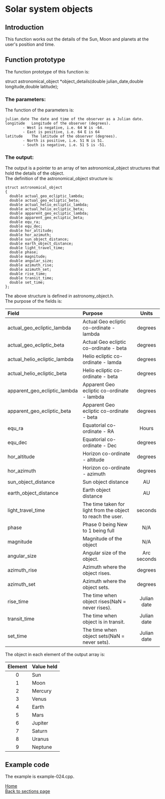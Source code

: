 # Solar system objects

## Introduction

This function works out the details of the Sun, Moon and planets at the user's position and time. 

## Function prototype

The function prototype of this function is:

  struct astronomical_object *object_details(double julian_date,double longitude,double latitude);
  
### The parameters:
The function of the parameters is:

	julian_date	The date and time of the observer as a Julian date.
	longitude	Longitude of the observer (degrees).
			- West is negative, i.e. 64 W is -64.
			- East is positive, i.e. 64 E is 64
	latitude	The latitude of the observer (degrees).
			- North is positive, i.e. 51 N is 51.
			- South is negative, i.e. 51 S is -51.	
	
### The output: 
The output is a pointer to an array of ten astronomical_object structures that hold the details of the object.  
The definition of the astronomical_object structure is:

	struct astronomical_object
	{
	  double actual_geo_ecliptic_lambda;
	  double actual_geo_ecliptic_beta;
	  double actual_helio_ecliptic_lambda;
	  double actual_helio_ecliptic_beta;  
	  double apparent_geo_ecliptic_lambda;
	  double apparent_geo_ecliptic_beta;
	  double equ_ra;
	  double equ_dec;
	  double hor_altitude;
	  double hor_azimuth;
	  double sun_object_distance;
	  double earth_object_distance;
	  double light_travel_time;
	  double phase;
	  double magnitude;
	  double angular_size;
	  double azimuth_rise;
	  double azimuth_set;
	  double rise_time;
	  double transit_time;
	  double set_time;
	};
	
The above structure is defined in astronomy_object.h.  
The purpose of the fields is:

| Field | Purpose | Units |
| :---- | :------ | :---: |
| actual_geo_ecliptic_lambda | Actual Geo ecliptic co-ordinate - lambda | degrees |
| actual_geo_ecliptic_beta | Actual Geo ecliptic co-ordinate - beta | degrees |
| actual_helio_ecliptic_lambda | Helio ecliptic co-ordinate - lamda | degrees |
| actual_helio_ecliptic_beta | Helio ecliptic co-ordinate - beta | degrees |
| apparent_geo_ecliptic_lambda | Apparent Geo ecliptic co-ordinate - lambda | degrees |
| apparent_geo_ecliptic_beta | Apparent Geo ecliptic co-ordinate - beta | degrees |
| equ_ra | Equatorial co-ordinate - RA | Hours |
| equ_dec | Equatorial co-ordinate - Dec | degrees |
| hor_altitude | Horizon co-ordinate - altitude | degrees |
| hor_azimuth | Horizon co-ordinate - azimuth | degrees | 
| sun_object_distance | Sun object distance | AU |
| earth_object_distance | Earth object distance | AU |
| light_travel_time	| The time taken for light from the object to reach the user. |	seconds |
| phase | Phase 0 being New to 1 being full | N/A |
| magnitude | Magnitude of the object | N/A |
| angular_size | Angular size of the object. | Arc seconds |
| azimuth_rise | Azimuth where the object rises. | degrees |
| azimuth_set | Azimuth where the object sets. | degrees |
| rise_time	| The time when object rises(NaN = never rises). | Julian date |
| transit_time | The time when object is in transit. | Julian date |
| set_time | The time when object sets(NaN = never sets). | Julian date |

The object in each element of the output array is:

| Element | Value held |
| :-------: | :---------- |
| 0 | Sun |
| 1 | Moon |
| 2 | Mercury |
| 3 | Venus |
| 4 | Earth | 		
| 5 | Mars |
| 6 | Jupiter |
| 7 | Saturn |
| 8 | Uranus |
| 9 | Neptune |

## Example code

The example is example-024.cpp.

[Home](readme.md)  
[Back to sections page](Sections.md)